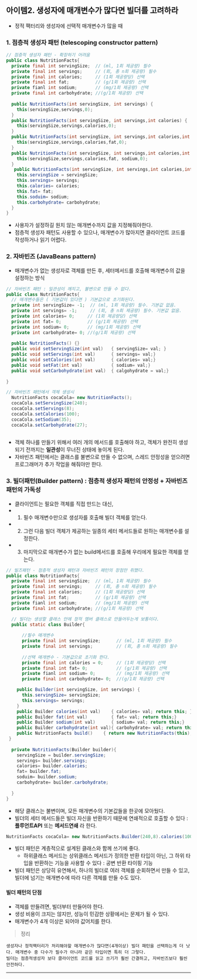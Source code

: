   ## 아이템2. 생성자에 매개변수가 많다면 빌더를 고려하라
* 정적 팩터리와 생성자에 선택적 매개변수가 많을 때 
### 1. 점층적 생성자 패턴 (telescoping constructor pattern) 
```java
// 점층적 생성자 패턴 - 확장하기 어려움
public class NutritionFacts{
  private final int servingSize;  // (ml, 1회 제공량) 필수
  private final int servings;     // (회, 총 n회 제공량) 필수
  private final int calories;     // (1회 제공량당) 선택
  private final int fat;          // (g/1회 제공량) 선택
  private fianl int sodium;       // (mg/1회 제공량) 선택 
  private final int carbohydrate; //(g/1회 제공량) 선택 
  
  public NutritionFacts(int servingSize, int servings) {
    this(servingSize,servings,0);
  }
  public NutritionFacts(int servingSize, int servings,int calories) {
    this(servingSize,servings,calories,0);
  }
  public NutritionFacts(int servingSize, int servings,int calories,int fat) {
    this(servingSize,servings,calories,fat,0);
  }
  public NutritionFacts(int servingSize, int servings,int calories,int fat,int sodium) {
    this(servingSize,servings,calories,fat, sodium,0);
  }
   public NutritionFacts(int servingSize, int servings,int calories,int fat,int sodium,int carbohydrate) {
    this.servingSize = servingSize;
    this.servings= servings;
    this.calories= calories;
    this.fat= fat;
    this.soduim= sodium;
    this.carbohydrate= carbohydrate;
  }
}
```
* 사용자가 설정하길 원치 않는 매개변수까지 값을 지정해줘야한다. 
* 점층적 생성자 패턴도 사용할 수 있으나, 매개변수가 많아지면 클라이언트 코드를 작성하거나 읽기 어렵다. 


### 2. 자바빈즈 (JavaBeans pattern)  
* 매개변수가 없는 생성자로 객체를 만든 후, 세터메서드를 호출해 매개변수의 값을 설정하는 방식  
```java
// 자바빈즈 패턴 : 일관성이 깨지고, 불변으로 만들 수 없다. 
public class NutritionFacts{
  // 매개변수들은 ( 기본값이 있다면 ) 기본값으로 초기화된다. 
  private int servingSize= -1;  // (ml, 1회 제공량) 필수. 기본값 없음.
  private int servings= -1;     // (회, 총 n회 제공량) 필수. 기본값 없음.
  private int calories= 0;     // (1회 제공량당) 선택
  private int fat= 0;          // (g/1회 제공량) 선택
  private int sodium= 0;       // (mg/1회 제공량) 선택 
  private int carbohydrate= 0; //(g/1회 제공량) 선택 
  
  public NutritionFacts() {}
  public void setServingSize(int val)   { servingSize= val; }
  public void setServings(int val)      { servings= val;}
  public void setCalories(int val)      { calories= val;} 
  public void setFat(int val)           { sodium= val;}
  public void setCarbohydrate(int val)  { calgohydrate = val;} 
 
}
```

```java
// 자바빈즈 패턴에서 객체 생성시
  NutritionFacts cocaCola= new NutritionFacts();
  cocaCola.setServingSize(240);
  cocaCola.setServings(8);
  cocaCola.setCalories(100);
  cocaCola.setSodium(35);
  cocaCola.setCarbohydrate(27);
  
```
* 객체 하나를 만들기 위해서 여러 개의 메서드를 호출해야 하고, 객체가 완전히 생성되기 전까지는 **일관성**이 무너진 상태에 놓이게 된다.
* 자바빈즈 패턴에서는 클래스를 불변으로 만들 수 없으며, 스레드 안정성을 얻으려면 프로그래머가 추가 작업을 해줘야만 한다. 


### 3. 빌더패턴(Builder pattern)  : 점층적 생성자 패턴의 안정성 + 자바빈즈 패턴의 가독성 
* 클라이언트는 필요한 객체를 직접 만드는 대신, 
* 1) 필수 매개변수만으로 생성자를 호출해 빌더 객체를 얻는다. 
* 2) 그런 다음 빌더 객체가 제공하는 일종의 세터 메서드들로 원하는 매개변수를 설정한다.
* 3) 마지막으로 매개변수가 없는 build메서드를 호출해 우리에게 필요한 객체를 얻는다. 

```java
// 빌즈패턴 - 점층적 생성자 패턴과 자바빈즈 패턴의 장점만 취했다. 
public class NutritionFacts{
  private final int servingSize;  // (ml, 1회 제공량) 필수
  private final int servings;     // (회, 총 n회 제공량) 필수
  private final int calories;     // (1회 제공량당) 선택
  private final int fat;          // (g/1회 제공량) 선택
  private fianl int sodium;       // (mg/1회 제공량) 선택 
  private final int carbohydrate; //(g/1회 제공량) 선택 

  // 빌더는 생성할 클래스 안에 정적 멤버 클래스로 만들어두는게 보통이다. 
  public static class Builder{
  
      //필수 매개변수 
      private final int servingSize;      // (ml, 1회 제공량) 필수
      private final int servings;         // (회, 총 n회 제공량) 필수
      
      //선택 매개변수 - 기본값으로 초기화 한다. 
      private final int calories = 0;     // (1회 제공량당) 선택
      private final int fat= 0;           // (g/1회 제공량) 선택
      private fianl int sodium= 0;        // (mg/1회 제공량) 선택 
      private final int carbohydrate= 0;  //(g/1회 제공량) 선택 

    public Builder(int servingSize, int servings) {
      this.servingSize= servingSize;
      this.servings= servings; 
    }
    public Builder calories(int val)    { calories= val; return this; }
    public Builder fat(int val)         { fat= val; return this;}
    public Builder sodium(int val)      { sodium= val; return this;}
    public Builder carbohydrate(int val){ carbohydrate= val; return this;}
    public NutritionFacts build()    { return new NutritionFacts(this); } 
 }
    
  private NutritionFacts(Builder builder){
    servingSize = builder.servingSize;
    servings= builder.servings;
    calories= builder.calories;
    fat= builder.fat;
    soduim= builder.sodium;
    carbohydrate= builder.carbohydrate;
    
  }
}
```
* 해당 클래스는 불변이며, 모든 매개변수의 기본값들을 한곳에 모아뒀다.
* 빌더의 세터 메서드들은 빌더 자신을 반환하기 때문에 연쇄적으로 호출할 수 있다 : **플루언트API** 또는 **메서드연쇄** 라 한다.

```java
NutritionFacts cocaCola= new NutritionFacts.Builder(240,8).calories(100).sodium(35).carbohydrate(27).build(); 
``` 

* 빌더 패턴은 계층적으로 설계된 클래스와 함께 쓰기에 좋다. 
  * 하위클래스 메서드는 상위클래스 메서드가 정의한 반환 타입이 아닌, 그 하위 타입을 반환하는 기능을 사용할 수 있다 : 공변 반환 타이핑 기능
* 빌더 패턴은 상당히 유연해서, 하나의 빌더로 여러 객체를 순회하면서 만들 수 있고, 빌더에 넘기는 매개변수에 따라 다른 객체를 만들 수도 있다.

#### 빌더 패턴의 단점
* 객체를 만들려면, 빌더부터 만들어야 한다.
* 생성 비용이 크지는 않지만, 성능이 민감한 상황에서는 문제가 될 수 있다.
* 매개변수가 4개 이상은 되어야 값어치를 한다.

>정리

    생성자나 정적팩터리가 처리해야할 매개변수가 많다면(4개이상) 빌더 패턴을 선택하는게 더 낫다. 매개변수 중 다수가 필수가 아니라 같은 타입이면 특히 더 그렇다.
    빌더는 점층적생성자 보다 클라이언트 코드를 읽고 쓰기가 훨씬 간결하고, 자바빈즈보다 훨씬 안전하다.
    
----------------------------------------------------------------------------------------------------------------------------
